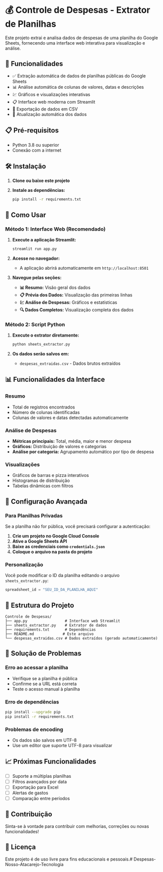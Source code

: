 # 💰 Controle de Despesas - Extrator de Planilhas

Este projeto extrai e analisa dados de despesas de uma planilha do Google Sheets, fornecendo uma interface web interativa para visualização e análise.

## 🚀 Funcionalidades

- ✅ Extração automática de dados de planilhas públicas do Google Sheets
- 📊 Análise automática de colunas de valores, datas e descrições
- 💹 Gráficos e visualizações interativas
- 📋 Interface web moderna com Streamlit
- 💾 Exportação de dados em CSV
- 🔄 Atualização automática dos dados

## 📋 Pré-requisitos

- Python 3.8 ou superior
- Conexão com a internet

## 🛠️ Instalação

1. **Clone ou baixe este projeto**

2. **Instale as dependências:**
   ```bash
   pip install -r requirements.txt
   ```

## 🎯 Como Usar

### Método 1: Interface Web (Recomendado)

1. **Execute a aplicação Streamlit:**
   ```bash
   streamlit run app.py
   ```

2. **Acesse no navegador:**
   - A aplicação abrirá automaticamente em `http://localhost:8501`

3. **Navegue pelas seções:**
   - **📊 Resumo:** Visão geral dos dados
   - **📋 Prévia dos Dados:** Visualização das primeiras linhas
   - **💹 Análise de Despesas:** Gráficos e estatísticas
   - **🔍 Dados Completos:** Visualização completa dos dados

### Método 2: Script Python

1. **Execute o extrator diretamente:**
   ```bash
   python sheets_extractor.py
   ```

2. **Os dados serão salvos em:**
   - `despesas_extraidas.csv` - Dados brutos extraídos

## 📊 Funcionalidades da Interface

### Resumo
- Total de registros encontrados
- Número de colunas identificadas
- Colunas de valores e datas detectadas automaticamente

### Análise de Despesas
- **Métricas principais:** Total, média, maior e menor despesa
- **Gráficos:** Distribuição de valores e categorias
- **Análise por categoria:** Agrupamento automático por tipo de despesa

### Visualizações
- Gráficos de barras e pizza interativos
- Histogramas de distribuição
- Tabelas dinâmicas com filtros

## 🔧 Configuração Avançada

### Para Planilhas Privadas

Se a planilha não for pública, você precisará configurar a autenticação:

1. **Crie um projeto no Google Cloud Console**
2. **Ative a Google Sheets API**
3. **Baixe as credenciais como `credentials.json`**
4. **Coloque o arquivo na pasta do projeto**

### Personalização

Você pode modificar o ID da planilha editando o arquivo `sheets_extractor.py`:

```python
spreadsheet_id = "SEU_ID_DA_PLANILHA_AQUI"
```

## 📁 Estrutura do Projeto

```
Controle de Despesas/
├── app.py                 # Interface web Streamlit
├── sheets_extractor.py    # Extrator de dados
├── requirements.txt       # Dependências
├── README.md             # Este arquivo
└── despesas_extraidas.csv # Dados extraídos (gerado automaticamente)
```

## 🐛 Solução de Problemas

### Erro ao acessar a planilha
- Verifique se a planilha é pública
- Confirme se a URL está correta
- Teste o acesso manual à planilha

### Erro de dependências
```bash
pip install --upgrade pip
pip install -r requirements.txt
```

### Problemas de encoding
- Os dados são salvos em UTF-8
- Use um editor que suporte UTF-8 para visualizar

## 📈 Próximas Funcionalidades

- [ ] Suporte a múltiplas planilhas
- [ ] Filtros avançados por data
- [ ] Exportação para Excel
- [ ] Alertas de gastos
- [ ] Comparação entre períodos

## 🤝 Contribuição

Sinta-se à vontade para contribuir com melhorias, correções ou novas funcionalidades!

## 📄 Licença

Este projeto é de uso livre para fins educacionais e pessoais.#   D e s p e s a s - N o s s o - A t a c a r e j o - T e c n o l o g i a  
 